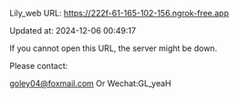 Lily_web URL: https://222f-61-165-102-156.ngrok-free.app

Updated at: 2024-12-06 00:49:17

If you cannot open this URL, the server might be down.

Please contact: 

goley04@foxmail.com Or Wechat:GL_yeaH